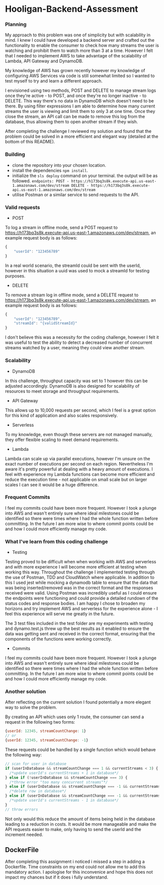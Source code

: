 # Hooligan-Backend-Assessment

### Planning

My approach to this problem was one of simplicity but with scalability in mind. I knew I could have developed a backend server and crafted out the functionality to enable the consumer to check how many streams the user is watching and prohibit them to watch more than 3 at a time. However I felt that I needed to implement AWS to take advantage of the scalability of Lambda, API Gateway and DynamoDB.


My knowledge of AWS has grown recently however my knowledge of configuring AWS Services via code is still somewhat limited so I wanted to test myself to try and learn a different approach.

I envisioned using two methods, POST and DELETE to manage stream logs once they're active - to POST, and once they're no longer inactive - to DELETE. This way there's no data in DynamoDB which doesn't need to be there. By using filter expressions I am able to determine how many current streams the user is viewing and limit them to only 3 at one time. Once they close the stream, an API call can be made to remove this log from the database, thus allowing them to open another stream if they wish.

After completing the challenge I reviewed my solution and found that the problem could be solved in a more efficient and elegant way (detailed at the bottom of this README).


### Building
- clone the repository into your chosen location.
- install the dependencies `npm install`.
- initialize the `sls deploy` command on your terminal. the output will be as followed.
`endpoints:
  POST - https://h173bq3s8k.execute-api.us-east-1.amazonaws.com/dev/stream
  DELETE - https://h173bq3s8k.execute-api.us-east-1.amazonaws.com/dev/stream`
- utilise Postman or a similar service to send requests to the API. 

### Valid requests

- POST

To log a stream in offline mode, send a POST request to https://h173bq3s8k.execute-api.us-east-1.amazonaws.com/dev/stream, an example request body is as follows:

```js
{
    "userId": "123456789"
}
```

In a real world scenario, the streamId could be sent with the userId, however in this situation a uuid was used to mock a streamId for testing purposes.

- DELETE

To remove a stream log in offline mode, send a DELETE request to https://h173bq3s8k.execute-api.us-east-1.amazonaws.com/dev/stream, an example request body is as follows:

```js
{
    "userId": "123456789",
    "streamId": "{validStreamId}"
}
```

I don't believe this was a necessity for the coding challenge, however I felt it was useful to test the ability to detect a decreased number of concurrent streams watched by a user, meaning they could view another stream.

### Scalability

- DynamoDB

In this challenge, throughput capacity was set to 1 however this can be adjusted accordingly. DynamoDB is also designed for scalability of resources to meet storage and throughput requirements.

- API Gateway

This allows up to 10,000 requests per second, which I feel is a great option for this kind of application and also scales responsively.

- Serverless

To my knowledge, even though these servers are not managed manually, they offer flexible scaling to meet demand requirements.

- Lambda

Lambda can scale up via parallel executions, however I'm unsure on the exact number of executions per second on each region. Nevertheless I'm aware it's pretty powerful at dealing with a heavy amount of executions. I feel with experience my Lambda functions can become more efficient and reduce the execution time - not applicable on small scale but on larger scales I can see it would be a huge difference.

### Frequent Commits

I feel my commits could have been more frequent. However I took a plunge into AWS and wasn't entirely sure where ideal milestones could be identified so there were times where I had the whole function written before committing. In the future I am more wise to where commit points could be and how I could more efficiently manage my code.

### What I've learn from this coding challenge

- Testing

Testing proved to be difficult when when working with AWS and serverless and with more experience I will become more efficient at testing when working this way.
Throughout the challenge I implemented testing through the use of Postman, TDD and CloudWatch where applicable. In addition to this I used jest while mocking a dynamodb table to ensure that the data that was being inserted/removed was in the correct format and the responses received were valid. Using Postman was incredibly useful as I could ensure the endpoints were functioning and could provide a detailed rundown of the status codes and response bodies. I am happy I chose to broaden my horizons and try implement AWS and serverless for the experience alone - I feel this experience will serve me greatly in the future.

The 3 test files included in the test folder are my experiments with testing and dynamo.test.js threw up the best results as it enabled to ensure the data was getting sent and received in the correct format, ensuring that the components of the functions were working correctly.

- Commits

I feel my commits could have been more frequent. However I took a plunge into AWS and wasn't entirely sure where ideal milestones could be identified so there were times where I had the whole function written before committing. In the future I am more wise to where commit points could be and how I could more efficiently manage my code.

### Another solution

After reflecting on the current solution I found potentially a more elegant way to solve the problem.

By creating an API which uses only 1 route, the consumer can send a request in the following two forms:

```js
{userId: 12345, streamCountChange: 1}
// or
{userId: 12345, streamCountChange: -1}
```

These requests could be handled by a single function which would behave the following way:

```js
// scan for user in database
if (userInDatabase && streamCountChange === 1 && currentStreams < 3) {
  /*update userId's currentStreams + 1 in database*/
} else if (!userInDatabase && streamCountChange === 3) {
  /*throw error "too many concurrent streams"*/
} else if (userInDatabase && streamCountChange === -1 && currentStreams === 1) {
  /*delete row in database*/
} else if (userInDatabase && streamCountChange === -1 && currentStreams > 1) {
  /*update userId's currentStreams - 1 in database*/
}
// throw errors
```

Not only would this reduce the amount of items being held in the database leading to a reduction in costs. It would be more manageable and make the API requests easier to make, only having to send the userId and the increment needed.

## DockerFile

After completing this assignment i noticed i missed a step in adding a Dockerfile. Time constraints on my end could not allow me to add this mandatory action. I apologise for this inconvenice and hope this does not impact my chances but if it does i fully understand.